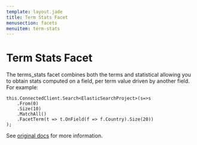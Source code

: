 ```yaml
---
template: layout.jade
title: Term Stats Facet
menusection: facets
menuitem: term-stats
---
```


# Term Stats Facet

The terms_stats facet combines both the terms and statistical allowing you to obtain stats computed on a field, per term value driven by another field. For example:


	this.ConnectedClient.Search<ElasticSearchProject>(s=>s
		.From(0)
		.Size(10)
		.MatchAll()
		.FacetTerm(t => t.OnField(f => f.Country).Size(20))
	);

See [original docs](http://www.elasticsearch.org/guide/en/elasticsearch/reference/current/search-facets-terms-stats-facet.html) for more information.


